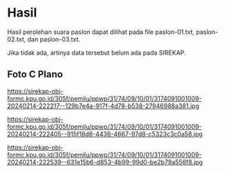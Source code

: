 # Hasil

Hasil perolehan suara paslon dapat dilihat pada file paslon-01.txt, paslon-02.txt, dan paslon-03.txt.

Jika tidak ada, artinya data tersebut belum ada pada SIREKAP.

## Foto C Plano

https://sirekap-obj-formc.kpu.go.id/305f/pemilu/ppwp/31/74/09/10/01/3174091001009-20240214-222217--129b7e4a-917f-4d78-b538-27946988a381.jpg

https://sirekap-obj-formc.kpu.go.id/305f/pemilu/ppwp/31/74/09/10/01/3174091001009-20240214-222405--915f18d8-4436-4667-97d8-c5323c3c0a58.jpg

https://sirekap-obj-formc.kpu.go.id/305f/pemilu/ppwp/31/74/09/10/01/3174091001009-20240214-222539--631e15b6-d853-4b99-99d0-be2b79a556f8.jpg

